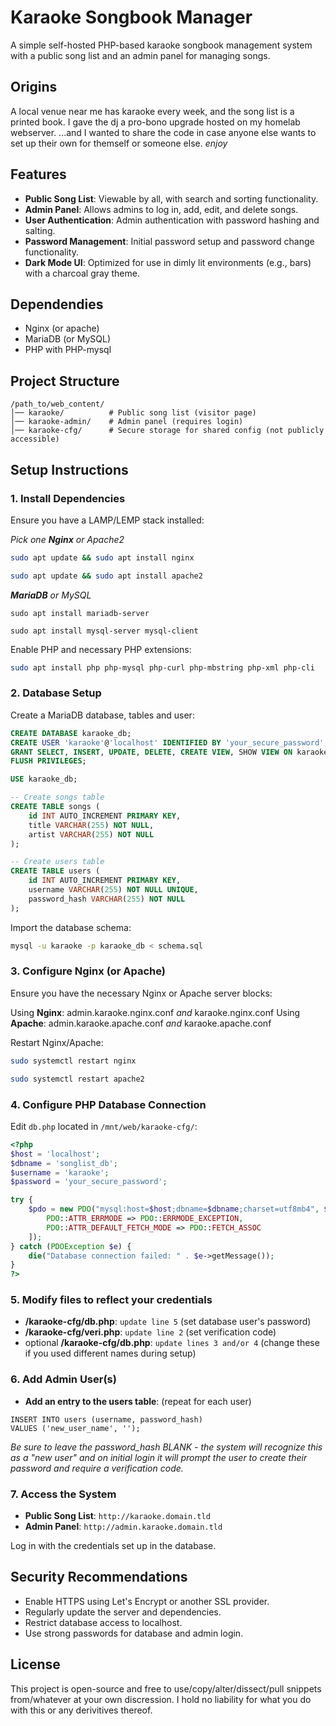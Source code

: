 # Karaoke Songbook Manager

A simple self-hosted PHP-based karaoke songbook management system with a public song list and an admin panel for managing songs.

## Origins

A local venue near me has karaoke every week, and the song list is a printed book.  I gave the dj a pro-bono upgrade hosted on my homelab webserver.  ...and I wanted to share the code in case anyone else wants to set up their own for themself or someone else.
*enjoy*

## Features

- **Public Song List**: Viewable by all, with search and sorting functionality.
- **Admin Panel**: Allows admins to log in, add, edit, and delete songs.
- **User Authentication**: Admin authentication with password hashing and salting.
- **Password Management**: Initial password setup and password change functionality.
- **Dark Mode UI**: Optimized for use in dimly lit environments (e.g., bars) with a charcoal gray theme.

## Dependendies

- Nginx (or apache)
- MariaDB (or MySQL)
- PHP with PHP-mysql

## Project Structure

```
/path_to/web_content/
│── karaoke/          # Public song list (visitor page)
│── karaoke-admin/    # Admin panel (requires login)
│── karaoke-cfg/      # Secure storage for shared config (not publicly accessible)
```

## Setup Instructions

### **1. Install Dependencies**

Ensure you have a LAMP/LEMP stack installed:

*Pick one **Nginx** or Apache2*
```sh
sudo apt update && sudo apt install nginx
```
```sh
sudo apt update && sudo apt install apache2
```

***MariaDB** or MySQL*

```
sudo apt install mariadb-server
```
```
sudo apt install mysql-server mysql-client
```

Enable PHP and necessary PHP extensions:
```sh
sudo apt install php php-mysql php-curl php-mbstring php-xml php-cli
```

### **2. Database Setup**

Create a MariaDB database, tables and user:

```sql
CREATE DATABASE karaoke_db;
CREATE USER 'karaoke'@'localhost' IDENTIFIED BY 'your_secure_password';
GRANT SELECT, INSERT, UPDATE, DELETE, CREATE VIEW, SHOW VIEW ON karaoke_db.* TO 'karaoke'@'localhost';
FLUSH PRIVILEGES;

USE karaoke_db;

-- Create songs table
CREATE TABLE songs (
    id INT AUTO_INCREMENT PRIMARY KEY,
    title VARCHAR(255) NOT NULL,
    artist VARCHAR(255) NOT NULL
);

-- Create users table
CREATE TABLE users (
    id INT AUTO_INCREMENT PRIMARY KEY,
    username VARCHAR(255) NOT NULL UNIQUE,
    password_hash VARCHAR(255) NOT NULL
);
```

Import the database schema:

```sh
mysql -u karaoke -p karaoke_db < schema.sql
```

### **3. Configure Nginx (or Apache)**

Ensure you have the necessary Nginx or Apache server blocks:

Using **Nginx**: admin.karaoke.nginx.conf *and* karaoke.nginx.conf
Using **Apache**: admin.karaoke.apache.conf *and* karaoke.apache.conf

Restart Nginx/Apache:

```sh
sudo systemctl restart nginx
```
```sh
sudo systemctl restart apache2
```

### **4. Configure PHP Database Connection**

Edit `db.php` located in `/mnt/web/karaoke-cfg/`:

```php
<?php
$host = 'localhost';
$dbname = 'songlist_db';
$username = 'karaoke';
$password = 'your_secure_password';

try {
    $pdo = new PDO("mysql:host=$host;dbname=$dbname;charset=utf8mb4", $username, $password, [
        PDO::ATTR_ERRMODE => PDO::ERRMODE_EXCEPTION,
        PDO::ATTR_DEFAULT_FETCH_MODE => PDO::FETCH_ASSOC
    ]);
} catch (PDOException $e) {
    die("Database connection failed: " . $e->getMessage());
}
?>
```

### **5. Modify files to reflect your credentials**

- **/karaoke-cfg/db.php**: `update line 5`  (set database user's password)
- **/karaoke-cfg/veri.php**: `update line 2`  (set verification code)
- optional **/karaoke-cfg/db.php**: `update lines 3 and/or 4`  (change these if you used different names during setup)

### **6. Add Admin User(s)**

- **Add an entry to the users table**:  (repeat for each user)
```
INSERT INTO users (username, password_hash) 
VALUES ('new_user_name', '');
```
*Be sure to leave the password_hash BLANK - the system will recognize this as a "new user" and on initial login it will prompt the user to create their password and require a verification code.*

### **7. Access the System**

- **Public Song List**: `http://karaoke.domain.tld`
- **Admin Panel**: `http://admin.karaoke.domain.tld`

Log in with the credentials set up in the database.

## Security Recommendations

- Enable HTTPS using Let's Encrypt or another SSL provider.
- Regularly update the server and dependencies.
- Restrict database access to localhost.
- Use strong passwords for database and admin login.

## License

This project is open-source and free to use/copy/alter/dissect/pull snippets from/whatever at your own discression.  I hold no liability for what you do with this or any derivitives thereof.
